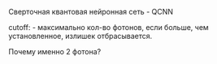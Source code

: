 Сверточная квантовая нейронная сеть - QCNN

cutoff: - максимально кол-во фотонов, если больше, 
чем установленное, излишек отбрасывается.

Почему именно 2 фотона?
